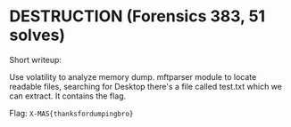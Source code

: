# DESTRUCTION (Forensics 383, 51 solves)

Short writeup:

Use volatility to analyze memory dump. mftparser module to locate readable files, searching for Desktop there's a file called test.txt which we can extract. It contains the flag.

Flag: `X-MAS{thanksfordumpingbro}`

